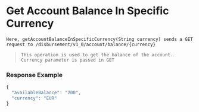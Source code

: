 # Get Account Balance In Specific Currency

`Here, getAccountBalanceInSpecificCurrency(String currency) sends a GET request to /disbursement/v1_0/account/balance/{currency}`

> `This operation is used to get the balance of the account. Currency parameter is passed in GET`


### Response Example

```javascript
{
  "availableBalance": "200",
  "currency": "EUR"
}
```
